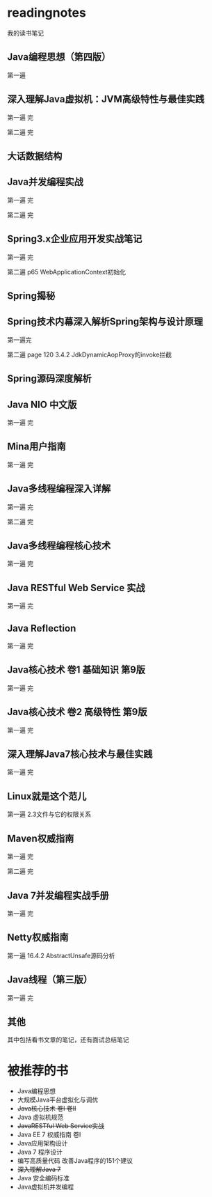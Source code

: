 # readingnotes
我的读书笔记

## Java编程思想（第四版）
第一遍

## 深入理解Java虚拟机：JVM高级特性与最佳实践
第一遍 完

第二遍 完

## 大话数据结构

## Java并发编程实战
第一遍 完

第二遍 完

## Spring3.x企业应用开发实战笔记
第一遍 完

第二遍 p65 WebApplicationContext初始化

## Spring揭秘

## Spring技术内幕深入解析Spring架构与设计原理
第一遍完

第二遍 page 120 3.4.2 JdkDynamicAopProxy的invoke拦截

## Spring源码深度解析

## Java NIO 中文版
第一遍 完

## Mina用户指南
第一遍 完

## Java多线程编程深入详解
第一遍 完

第二遍 完

## Java多线程编程核心技术
第一遍 完

## Java RESTful Web Service 实战
第一遍 完

## Java Reflection
第一遍 完

## Java核心技术 卷1 基础知识 第9版
第一遍 完

## Java核心技术 卷2 高级特性 第9版
第一遍 完

## 深入理解Java7核心技术与最佳实践
第一遍 完

## Linux就是这个范儿
第一遍 2.3文件与它的权限关系

## Maven权威指南
第一遍 完

第二遍 完

## Java 7并发编程实战手册
第一遍 完

## Netty权威指南
第一遍 16.4.2 AbstractUnsafe源码分析

## Java线程（第三版）
第一遍 完

## 其他
其中包括看书文章的笔记，还有面试总结笔记

# 被推荐的书

- Java编程思想
- 大规模Java平台虚拟化与调优
- ~~Java核心技术 卷I 卷II~~
- Java 虚拟机规范
- ~~JavaRESTful Web Service实战~~
- Java EE 7 权威指南 卷I
- Java应用架构设计
- Java 7 程序设计
- 编写高质量代码 改善Java程序的151个建议
- ~~深入理解Java 7~~
- Java 安全编码标准
- Java虚拟机并发编程

